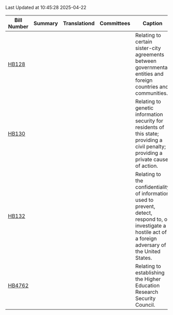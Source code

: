 Last Updated at 10:45:28 2025-04-22

|Bill Number|Summary|Translationd|Committees|Caption|Authors|Last Actiond|
|-|-|-|-|-|-|-|
|[HB128](https://capitol.texas.gov/BillLookup/History.aspx?LegSess=89R&Bill=HB128)||||Relating to certain sister-city agreements between governmental entities and foreign countries and communities.|Orr, Hefner, McLaughlin|04/17/2025 H Committee report sent to Calendars|
|[HB130](https://capitol.texas.gov/BillLookup/History.aspx?LegSess=89R&Bill=HB130)||||Relating to genetic information security for residents of this state; providing a civil penalty; providing a private cause of action.|Bonnen, Orr|04/17/2025 H Committee report sent to Calendars|
|[HB132](https://capitol.texas.gov/BillLookup/History.aspx?LegSess=89R&Bill=HB132)||||Relating to the confidentiality of information used to prevent, detect, respond to, or investigate a hostile act of a foreign adversary of the United States.|Lopez, Ray, Dorazio|04/15/2025 H Committee report sent to Calendars|
|[HB4762](https://capitol.texas.gov/BillLookup/History.aspx?LegSess=89R&Bill=HB4762)||||Relating to establishing the Higher Education Research Security Council.|Wilson|04/22/2025 H Committee report sent to Calendars|
